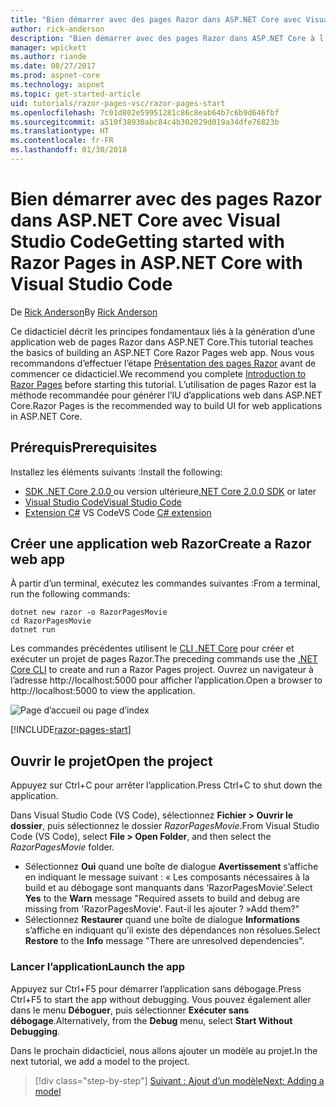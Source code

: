 ```yaml
---
title: "Bien démarrer avec des pages Razor dans ASP.NET Core avec Visual Studio Code"
author: rick-anderson
description: "Bien démarrer avec des pages Razor dans ASP.NET Core à l’aide de Visual Studio Code"
manager: wpickett
ms.author: riande
ms.date: 08/27/2017
ms.prod: aspnet-core
ms.technology: aspnet
ms.topic: get-started-article
uid: tutorials/razor-pages-vsc/razor-pages-start
ms.openlocfilehash: 7c01d802e59951281c86c8eab64b7c6b9d646fbf
ms.sourcegitcommit: a510f38930abc84c4b302029d019a34dfe76823b
ms.translationtype: HT
ms.contentlocale: fr-FR
ms.lasthandoff: 01/30/2018
---
```

# <a name="getting-started-with-razor-pages-in-aspnet-core-with-visual-studio-code"></a><span data-ttu-id="6e9a1-103">Bien démarrer avec des pages Razor dans ASP.NET Core avec Visual Studio Code</span><span class="sxs-lookup"><span data-stu-id="6e9a1-103">Getting started with Razor Pages in ASP.NET Core with Visual Studio Code</span></span>

<span data-ttu-id="6e9a1-104">De [Rick Anderson](https://twitter.com/RickAndMSFT)</span><span class="sxs-lookup"><span data-stu-id="6e9a1-104">By [Rick Anderson](https://twitter.com/RickAndMSFT)</span></span>

<span data-ttu-id="6e9a1-105">Ce didacticiel décrit les principes fondamentaux liés à la génération d’une application web de pages Razor dans ASP.NET Core.</span><span class="sxs-lookup"><span data-stu-id="6e9a1-105">This tutorial teaches the basics of building an ASP.NET Core Razor Pages web app.</span></span> <span data-ttu-id="6e9a1-106">Nous vous recommandons d’effectuer l’étape [Présentation des pages Razor](xref:mvc/razor-pages/index) avant de commencer ce didacticiel.</span><span class="sxs-lookup"><span data-stu-id="6e9a1-106">We recommend you complete [Introduction to Razor Pages](xref:mvc/razor-pages/index) before starting this tutorial.</span></span> <span data-ttu-id="6e9a1-107">L’utilisation de pages Razor est la méthode recommandée pour générer l’IU d’applications web dans ASP.NET Core.</span><span class="sxs-lookup"><span data-stu-id="6e9a1-107">Razor Pages is the recommended way to build UI for web applications in ASP.NET Core.</span></span>

## <a name="prerequisites"></a><span data-ttu-id="6e9a1-108">Prérequis</span><span class="sxs-lookup"><span data-stu-id="6e9a1-108">Prerequisites</span></span>

<span data-ttu-id="6e9a1-109">Installez les éléments suivants :</span><span class="sxs-lookup"><span data-stu-id="6e9a1-109">Install the following:</span></span>

* <span data-ttu-id="6e9a1-110">[SDK .NET Core 2.0.0 ](https://www.microsoft.com/net/core) ou version ultérieure</span><span class="sxs-lookup"><span data-stu-id="6e9a1-110">[.NET Core 2.0.0 SDK](https://www.microsoft.com/net/core) or later</span></span>
* [<span data-ttu-id="6e9a1-111">Visual Studio Code</span><span class="sxs-lookup"><span data-stu-id="6e9a1-111">Visual Studio Code</span></span>](https://code.visualstudio.com)
* <span data-ttu-id="6e9a1-112">[Extension C#](https://marketplace.visualstudio.com/items?itemName=ms-vscode.csharp) VS Code</span><span class="sxs-lookup"><span data-stu-id="6e9a1-112">VS Code [C# extension](https://marketplace.visualstudio.com/items?itemName=ms-vscode.csharp)</span></span> 

## <a name="create-a-razor-web-app"></a><span data-ttu-id="6e9a1-113">Créer une application web Razor</span><span class="sxs-lookup"><span data-stu-id="6e9a1-113">Create a Razor web app</span></span>

<span data-ttu-id="6e9a1-114">À partir d’un terminal, exécutez les commandes suivantes :</span><span class="sxs-lookup"><span data-stu-id="6e9a1-114">From a terminal, run the following commands:</span></span>

```console
dotnet new razor -o RazorPagesMovie
cd RazorPagesMovie
dotnet run
```

<span data-ttu-id="6e9a1-115">Les commandes précédentes utilisent le [CLI .NET Core](https://docs.microsoft.com/dotnet/core/tools/dotnet) pour créer et exécuter un projet de pages Razor.</span><span class="sxs-lookup"><span data-stu-id="6e9a1-115">The preceding commands use the [.NET Core CLI](https://docs.microsoft.com/dotnet/core/tools/dotnet) to create and run a Razor Pages project.</span></span> <span data-ttu-id="6e9a1-116">Ouvrez un navigateur à l’adresse http://localhost:5000 pour afficher l’application.</span><span class="sxs-lookup"><span data-stu-id="6e9a1-116">Open a browser to http://localhost:5000 to view the application.</span></span>

![Page d’accueil ou page d’index](../razor-pages/razor-pages-start/_static/home.png)

[!INCLUDE[razor-pages-start](../../includes/RP/razor-pages-start.md)]

## <a name="open-the-project"></a><span data-ttu-id="6e9a1-118">Ouvrir le projet</span><span class="sxs-lookup"><span data-stu-id="6e9a1-118">Open the project</span></span>

<span data-ttu-id="6e9a1-119">Appuyez sur Ctrl+C pour arrêter l’application.</span><span class="sxs-lookup"><span data-stu-id="6e9a1-119">Press Ctrl+C to shut down the application.</span></span>

<span data-ttu-id="6e9a1-120">Dans Visual Studio Code (VS Code), sélectionnez **Fichier > Ouvrir le dossier**, puis sélectionnez le dossier *RazorPagesMovie*.</span><span class="sxs-lookup"><span data-stu-id="6e9a1-120">From Visual Studio Code (VS Code), select **File > Open Folder**, and then select the *RazorPagesMovie* folder.</span></span>

- <span data-ttu-id="6e9a1-121">Sélectionnez **Oui** quand une boîte de dialogue **Avertissement** s’affiche en indiquant le message suivant : « Les composants nécessaires à la build et au débogage sont manquants dans ‘RazorPagesMovie’.</span><span class="sxs-lookup"><span data-stu-id="6e9a1-121">Select **Yes** to the **Warn** message "Required assets to build and debug are missing from 'RazorPagesMovie'.</span></span> <span data-ttu-id="6e9a1-122">Faut-il les ajouter ? »</span><span class="sxs-lookup"><span data-stu-id="6e9a1-122">Add them?"</span></span>
- <span data-ttu-id="6e9a1-123">Sélectionnez **Restaurer** quand une boîte de dialogue **Informations** s’affiche en indiquant qu’il existe des dépendances non résolues.</span><span class="sxs-lookup"><span data-stu-id="6e9a1-123">Select **Restore** to the **Info** message "There are unresolved dependencies".</span></span>

### <a name="launch-the-app"></a><span data-ttu-id="6e9a1-124">Lancer l’application</span><span class="sxs-lookup"><span data-stu-id="6e9a1-124">Launch the app</span></span>

<span data-ttu-id="6e9a1-125">Appuyez sur Ctrl+F5 pour démarrer l’application sans débogage.</span><span class="sxs-lookup"><span data-stu-id="6e9a1-125">Press Ctrl+F5 to start the app without debugging.</span></span> <span data-ttu-id="6e9a1-126">Vous pouvez également aller dans le menu **Déboguer**, puis sélectionner **Exécuter sans débogage**.</span><span class="sxs-lookup"><span data-stu-id="6e9a1-126">Alternatively, from the **Debug** menu, select **Start Without Debugging**.</span></span>

<span data-ttu-id="6e9a1-127">Dans le prochain didacticiel, nous allons ajouter un modèle au projet.</span><span class="sxs-lookup"><span data-stu-id="6e9a1-127">In the next tutorial, we add a model to the project.</span></span> 

>[!div class="step-by-step"]
[<span data-ttu-id="6e9a1-128">Suivant : Ajout d’un modèle</span><span class="sxs-lookup"><span data-stu-id="6e9a1-128">Next: Adding a model</span></span>](xref:tutorials/razor-pages-vsc/model)  
